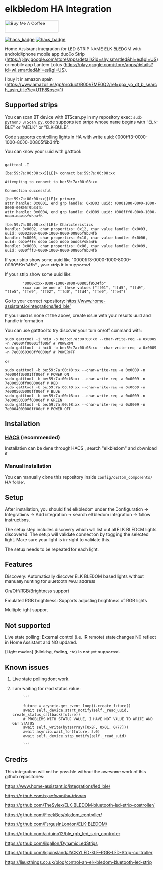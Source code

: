 # elkbledom HA Integration

<a href="https://www.buymeacoffee.com/davecoderuiz" target="_blank"><img src="https://cdn.buymeacoffee.com/buttons/default-orange.png" alt="Buy Me A Coffee" height="41" width="174"></a>

[![hacs_badge](https://img.shields.io/badge/HACS-Default-41BDF5.svg)](https://github.com/hacs/integration)
[![hacs_badge](https://img.shields.io/badge/HACS-Custom-41BDF5.svg)](https://github.com/hacs/integration)

Home Assistant integration for LED STRIP NAME ELK BLEDOM with android/iphone mobile app duoCo Strip (https://play.google.com/store/apps/details?id=shy.smartled&hl=es&gl=US) or mobile app Lantern Lotus (https://play.google.com/store/apps/details?id=wl.smartled&hl=es&gl=US).

I buy it in amazon spain (https://www.amazon.es/gp/product/B00VFME0Q2/ref=ppx_yo_dt_b_search_asin_title?ie=UTF8&psc=1)

## Supported strips

You can scan BT device with BTScan.py in my repository exec: ``` sudo python3 BTScan.py ```, code supports led strips whose name begins with "ELK-BLE" or "MELK" or "ELK-BULB".

Code supports controlling lights in HA with write uuid: 0000fff3-0000-1000-8000-00805f9b34fb

You can know your uuid with gatttool:

```

gatttool -I

[be:59:7a:00:08:xx][LE]> connect be:59:7a:00:08:xx

Attempting to connect to be:59:7a:00:08:xx

Connection successful

[be:59:7a:00:08:xx][LE]> primary
attr handle: 0x0001, end grp handle: 0x0003 uuid: 00001800-0000-1000-8000-00805f9b34fb
attr handle: 0x0004, end grp handle: 0x0009 uuid: 0000fff0-0000-1000-8000-00805f9b34fb

[be:59:7a:00:08:xx][LE]> Characteristics
handle: 0x0002, char properties: 0x12, char value handle: 0x0003, uuid: 00002a00-0000-1000-8000-00805f9b34fb
handle: 0x0005, char properties: 0x10, char value handle: 0x0006, uuid: 0000fff4-0000-1000-8000-00805f9b34fb
handle: 0x0008, char properties: 0x06, char value handle: 0x0009, uuid: 0000fff3-0000-1000-8000-00805f9b34fb

```

If your strip show some uuid like "0000fff3-0000-1000-8000-00805f9b34fb" , your strip it is supported

If your strip show some uuid like:

            "0000xxxx-0000-1000-8000-00805f9b34fb"
            xxxx can be one of these values ("ff01", "ffd5", "ffd9", "ffe5", "ffe9", "ff02", "ffd0", "ffd4", "ffe0", "ffe4")
            
Go to your correct repository: https://www.home-assistant.io/integrations/led_ble/

If your uuid is none of the above, create issue with your results uuid and handle information

You can use gatttool to try discover your turn on/off command with:

```
sudo gatttool -i hci0 -b be:59:7a:00:08:xx --char-write-req -a 0x0009 -n 7e0004f00001ff00ef # POWERON
sudo gatttool -i hci0 -b be:59:7a:00:08:xx --char-write-req -a 0x0009 -n 7e00050300ff0000ef # POWEROFF
```
or
```
sudo gatttool -b be:59:7a:00:08:xx --char-write-req -a 0x0009 -n 7e0004f00001ff00ef # POWER ON
sudo gatttool -b be:59:7a:00:08:xx --char-write-req -a 0x0009 -n 7e000503ff000000ef # RED
sudo gatttool -b be:59:7a:00:08:xx --char-write-req -a 0x0009 -n 7e0005030000ff00ef # BLUE
sudo gatttool -b be:59:7a:00:08:xx --char-write-req -a 0x0009 -n 7e00050300ff0000ef # GREEN
sudo gatttool -b be:59:7a:00:08:xx --char-write-req -a 0x0009 -n 7e0004000000ff00ef # POWER OFF
```

## Installation

### [HACS](https://hacs.xyz/) (recommended)

Installation can be done through HACS , search "elkbledom" and download it

### Manual installation

You can manually clone this repository inside `config/custom_components/` HA folder.

## Setup

After installation, you should find elkbledom under the Configuration -> Integrations -> Add integration -> search elkbledom integration -> follow instructions.

The setup step includes discovery which will list out all ELK BLEDOM lights discovered. The setup will validate connection by toggling the selected light. Make sure your light is in-sight to validate this.

The setup needs to be repeated for each light.

## Features
Discovery: Automatically discover ELK BLEDOM based lights without manually hunting for Bluetooth MAC address

On/Off/RGB/Brightness support

Emulated RGB brightness: Supports adjusting brightness of RGB lights

Multiple light support

## Not supported

Live state polling: External control (i.e. IR remote) state changes NO reflect in Home Assistant and NO updated.

[Light modes] (blinking, fading, etc) is not yet supported.

## Known issues

1. Live state polling dont work.

3. I am waiting for read status value:

            ```
            
            future = asyncio.get_event_loop().create_future()
            await self._device.start_notify(self._read_uuid, create_status_callback(future))
            # PROBLEMS WITH STATUS VALUE, I HAVE NOT VALUE TO WRITE AND GET STATUS
            await self._write(bytearray([0xEF, 0x01, 0x77]))
            await asyncio.wait_for(future, 5.0)
            await self._device.stop_notify(self._read_uuid)
            
            ```

## Credits
This integration will not be possible without the awesome work of this github repositories:

https://www.home-assistant.io/integrations/led_ble/

https://github.com/sysofwan/ha-triones

https://github.com/TheSylex/ELK-BLEDOM-bluetooth-led-strip-controller/

https://github.com/FreekBes/bledom_controller/

https://github.com/FergusInLondon/ELK-BLEDOM/

https://github.com/arduino12/ble_rgb_led_strip_controller

https://github.com/lilgallon/DynamicLedStrips

https://github.com/kquinsland/JACKYLED-BLE-RGB-LED-Strip-controller

https://linuxthings.co.uk/blog/control-an-elk-bledom-bluetooth-led-strip

